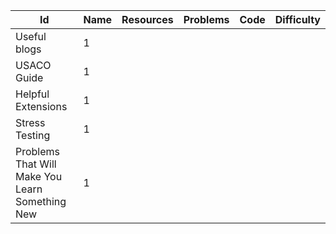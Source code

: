 Id | Name |  Resources | Problems | Code | Difficulty
---|---|---|---|---|---|
Useful blogs | 1 |  []() []() |  []() []() |  []() []() |  | 
USACO Guide | 1 |  []() []() |  []() []() |  []() []() |  | 
Helpful Extensions | 1 |  []() []() |  []() []() |  []() []() |  | 
Stress Testing | 1 |  []() []() |  []() []() |  []() []() |  | 
Problems That Will Make You Learn Something New | 1 |  []() []() |  []() []() |  []() []() |  | 
